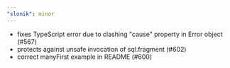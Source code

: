 ```yaml
---
"slonik": minor
---
```


* fixes TypeScript error due to clashing "cause" property in Error object (#567)
* protects against unsafe invocation of sql.fragment (#602)
* correct manyFirst example in README (#600)